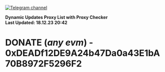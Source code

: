 [![Telegram channel](https://img.shields.io/endpoint?url=https://runkit.io/damiankrawczyk/telegram-badge/branches/master?url=https://t.me/n4z4v0d)](https://t.me/n4z4v0d) 

**Dynamic Updates Proxy List with Proxy Checker**  
**Last Updated: 18.12.23 20:42**

# DONATE (_any evm_) - 0xDEADf12DE9A24b47Da0a43E1bA70B8972F5296F2
